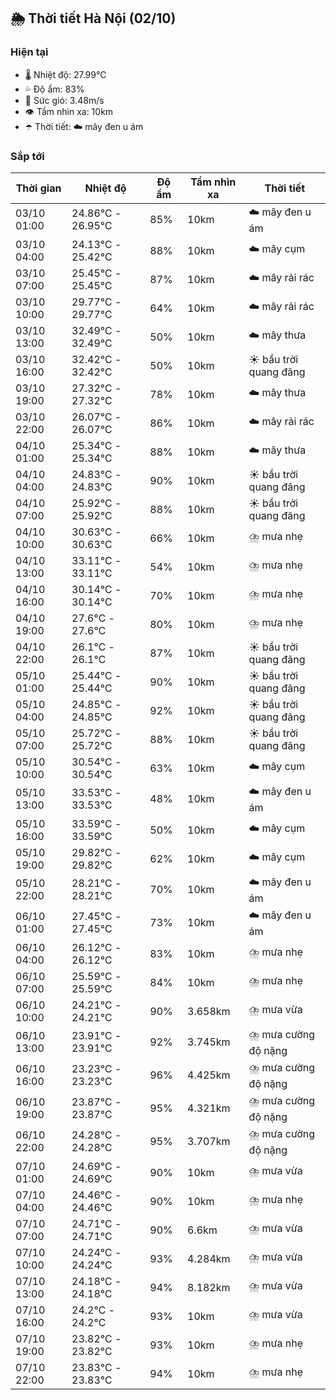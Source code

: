 ## 🌦️ Thời tiết Hà Nội (02/10)

### Hiện tại

- 🌡️ Nhiệt độ: 27.99℃
- 💦 Độ ẩm: 83%
- 💨 Sức gió: 3.48m/s
- 👁️ Tầm nhìn xa: 10km
- ☂️ Thời tiết: ☁️ mây đen u ám

### Sắp tới

| Thời gian | Nhiệt độ | Độ ẩm | Tầm nhìn xa | Thời tiết |
| --- | --- | --- | --- | --- |
| 03/10 01:00 | 24.86℃ - 26.95℃ | 85% | 10km | ☁️ mây đen u ám |
| 03/10 04:00 | 24.13℃ - 25.42℃ | 88% | 10km | ☁️ mây cụm |
| 03/10 07:00 | 25.45℃ - 25.45℃ | 87% | 10km | ☁️ mây rải rác |
| 03/10 10:00 | 29.77℃ - 29.77℃ | 64% | 10km | ☁️ mây rải rác |
| 03/10 13:00 | 32.49℃ - 32.49℃ | 50% | 10km | ☁️ mây thưa |
| 03/10 16:00 | 32.42℃ - 32.42℃ | 50% | 10km | ☀️ bầu trời quang đãng |
| 03/10 19:00 | 27.32℃ - 27.32℃ | 78% | 10km | ☁️ mây thưa |
| 03/10 22:00 | 26.07℃ - 26.07℃ | 86% | 10km | ☁️ mây rải rác |
| 04/10 01:00 | 25.34℃ - 25.34℃ | 88% | 10km | ☁️ mây thưa |
| 04/10 04:00 | 24.83℃ - 24.83℃ | 90% | 10km | ☀️ bầu trời quang đãng |
| 04/10 07:00 | 25.92℃ - 25.92℃ | 88% | 10km | ☀️ bầu trời quang đãng |
| 04/10 10:00 | 30.63℃ - 30.63℃ | 66% | 10km | ⛈️ mưa nhẹ |
| 04/10 13:00 | 33.11℃ - 33.11℃ | 54% | 10km | ⛈️ mưa nhẹ |
| 04/10 16:00 | 30.14℃ - 30.14℃ | 70% | 10km | ⛈️ mưa nhẹ |
| 04/10 19:00 | 27.6℃ - 27.6℃ | 80% | 10km | ⛈️ mưa nhẹ |
| 04/10 22:00 | 26.1℃ - 26.1℃ | 87% | 10km | ☀️ bầu trời quang đãng |
| 05/10 01:00 | 25.44℃ - 25.44℃ | 90% | 10km | ☀️ bầu trời quang đãng |
| 05/10 04:00 | 24.85℃ - 24.85℃ | 92% | 10km | ☀️ bầu trời quang đãng |
| 05/10 07:00 | 25.72℃ - 25.72℃ | 88% | 10km | ☀️ bầu trời quang đãng |
| 05/10 10:00 | 30.54℃ - 30.54℃ | 63% | 10km | ☁️ mây cụm |
| 05/10 13:00 | 33.53℃ - 33.53℃ | 48% | 10km | ☁️ mây đen u ám |
| 05/10 16:00 | 33.59℃ - 33.59℃ | 50% | 10km | ☁️ mây cụm |
| 05/10 19:00 | 29.82℃ - 29.82℃ | 62% | 10km | ☁️ mây cụm |
| 05/10 22:00 | 28.21℃ - 28.21℃ | 70% | 10km | ☁️ mây đen u ám |
| 06/10 01:00 | 27.45℃ - 27.45℃ | 73% | 10km | ☁️ mây đen u ám |
| 06/10 04:00 | 26.12℃ - 26.12℃ | 83% | 10km | ⛈️ mưa nhẹ |
| 06/10 07:00 | 25.59℃ - 25.59℃ | 84% | 10km | ⛈️ mưa nhẹ |
| 06/10 10:00 | 24.21℃ - 24.21℃ | 90% | 3.658km | ⛈️ mưa vừa |
| 06/10 13:00 | 23.91℃ - 23.91℃ | 92% | 3.745km | ⛈️ mưa cường độ nặng |
| 06/10 16:00 | 23.23℃ - 23.23℃ | 96% | 4.425km | ⛈️ mưa cường độ nặng |
| 06/10 19:00 | 23.87℃ - 23.87℃ | 95% | 4.321km | ⛈️ mưa cường độ nặng |
| 06/10 22:00 | 24.28℃ - 24.28℃ | 95% | 3.707km | ⛈️ mưa cường độ nặng |
| 07/10 01:00 | 24.69℃ - 24.69℃ | 90% | 10km | ⛈️ mưa vừa |
| 07/10 04:00 | 24.46℃ - 24.46℃ | 90% | 10km | ⛈️ mưa nhẹ |
| 07/10 07:00 | 24.71℃ - 24.71℃ | 90% | 6.6km | ⛈️ mưa vừa |
| 07/10 10:00 | 24.24℃ - 24.24℃ | 93% | 4.284km | ⛈️ mưa vừa |
| 07/10 13:00 | 24.18℃ - 24.18℃ | 94% | 8.182km | ⛈️ mưa vừa |
| 07/10 16:00 | 24.2℃ - 24.2℃ | 93% | 10km | ⛈️ mưa vừa |
| 07/10 19:00 | 23.82℃ - 23.82℃ | 93% | 10km | ⛈️ mưa nhẹ |
| 07/10 22:00 | 23.83℃ - 23.83℃ | 94% | 10km | ⛈️ mưa nhẹ |
